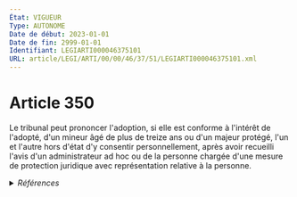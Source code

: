 ```yaml
---
État: VIGUEUR
Type: AUTONOME
Date de début: 2023-01-01
Date de fin: 2999-01-01
Identifiant: LEGIARTI000046375101
URL: article/LEGI/ARTI/00/00/46/37/51/LEGIARTI000046375101.xml
---
```


<h1>Article 350</h1>

Le tribunal peut prononcer l'adoption, si elle est conforme à l'intérêt de
l'adopté, d'un mineur âgé de plus de treize ans ou d'un majeur protégé, l'un et
l'autre hors d'état d'y consentir personnellement, après avoir recueilli l'avis
d'un administrateur ad hoc ou de la personne chargée d'une mesure de protection
juridique avec représentation relative à la personne.


<details>
  <summary><em>Références</em></summary>

  <h2>Articles faisant référence à l'article</h2>
  
  <ul>
    <li>
      <a href="https://legal.tricoteuses.fr//redirection/LEGIARTI000046369142?vers=git&vers=legifrance">Ordonnance n° 2022-1292 du 5 octobre 2022 prise en application de l'article 18 de la loi n° 2022-219 du 21 février 2022 visant à réformer l'adoption - article 3 ENTIEREMENT_MODIF</a> DEPLACEMENT cible
    </li>
    <li>
      <a href="https://legal.tricoteuses.fr//redirection/LEGIARTI000046369142?vers=git&vers=legifrance">Ordonnance n° 2022-1292 du 5 octobre 2022 prise en application de l'article 18 de la loi n° 2022-219 du 21 février 2022 visant à réformer l'adoption - article 3 ENTIEREMENT_MODIF</a> DEPLACE source
    </li>
    <li>
      <a href="https://legal.tricoteuses.fr//redirection/LEGIARTI000046369150?vers=git&vers=legifrance">Ordonnance n° 2022-1292 du 5 octobre 2022 prise en application de l'article 18 de la loi n° 2022-219 du 21 février 2022 visant à réformer l'adoption - article 7 ENTIEREMENT_MODIF</a> MODIFICATION cible
    </li>
    <li>
      <a href="https://legal.tricoteuses.fr//redirection/LEGIARTI000046369150?vers=git&vers=legifrance">Ordonnance n° 2022-1292 du 5 octobre 2022 prise en application de l'article 18 de la loi n° 2022-219 du 21 février 2022 visant à réformer l'adoption - article 7 ENTIEREMENT_MODIF</a> MODIFIE source
    </li>
    <li>
      <a href="https://legal.tricoteuses.fr//redirection/LEGIARTI000045200048?vers=git&vers=legifrance">Code civil - article 348-7 AUTONOME MODIFIE, en vigueur du 2022-02-23 au 2023-01-01</a> CONCORDANCE cible
    </li>
  </ul>
  
  <h2>Références faites par l'article</h2>
  
  <ul>
    <li>
      1982-10-28 CITATION cible <a href="https://legal.tricoteuses.fr//redirection/LEGIARTI000006682894?vers=git&vers=legifrance">Décret n°82-938 du 28 octobre 1982 CREANT UNE MEDAILLE DE LA FAMILLE FRANCAISE. - article 2 AUTONOME ABROGE, en vigueur du 1983-01-01 au 2004-10-26</a>
    </li>
    <li>
      2022-10-05 DEPLACEMENT source <a href="https://legal.tricoteuses.fr//redirection/LEGIARTI000046369142?vers=git&vers=legifrance">Ordonnance n° 2022-1292 du 5 octobre 2022 prise en application de l'article 18 de la loi n° 2022-219 du 21 février 2022 visant à réformer l'adoption - article 3 ENTIEREMENT_MODIF</a>
    </li>
    <li>
      2022-10-05 MODIFICATION source <a href="https://legal.tricoteuses.fr//redirection/LEGIARTI000046369150?vers=git&vers=legifrance">Ordonnance n° 2022-1292 du 5 octobre 2022 prise en application de l'article 18 de la loi n° 2022-219 du 21 février 2022 visant à réformer l'adoption - article 7 ENTIEREMENT_MODIF</a>
    </li>
    <li>
      2022-10-05 DEPLACE cible <a href="https://legal.tricoteuses.fr//redirection/LEGIARTI000046369142?vers=git&vers=legifrance">Ordonnance n° 2022-1292 du 5 octobre 2022 prise en application de l'article 18 de la loi n° 2022-219 du 21 février 2022 visant à réformer l'adoption - article 3 ENTIEREMENT_MODIF</a>
    </li>
    <li>
      2022-10-05 MODIFIE cible <a href="https://legal.tricoteuses.fr//redirection/LEGIARTI000046369150?vers=git&vers=legifrance">Ordonnance n° 2022-1292 du 5 octobre 2022 prise en application de l'article 18 de la loi n° 2022-219 du 21 février 2022 visant à réformer l'adoption - article 7 ENTIEREMENT_MODIF</a>
    </li>
    <li>
      2999-01-01 CITATION cible <a href="https://legal.tricoteuses.fr//redirection/LEGIARTI000048478710?vers=git&vers=legifrance">Code civil - article 347 AUTONOME MODIFIE, en vigueur du 1958-12-25 au 1966-11-01</a>
    </li>
    <li>
      2999-01-01 CONCORDANCE source <a href="https://legal.tricoteuses.fr//redirection/LEGIARTI000045200048?vers=git&vers=legifrance">Code civil - article 348-7 AUTONOME MODIFIE, en vigueur du 2022-02-23 au 2023-01-01</a>
    </li>
    <li>
      2999-01-01 CITATION cible <a href="https://legal.tricoteuses.fr//redirection/LEGIARTI000006796825?vers=git&vers=legifrance">Code de l'action sociale et des familles - article L224-4 AUTONOME MODIFIE, en vigueur du 2000-12-23 au 2016-03-16</a>
    </li>
    <li>
      2999-01-01 CITATION cible <a href="https://legal.tricoteuses.fr//redirection/LEGIARTI000006681050?vers=git&vers=legifrance">Code de la famille et de l'aide sociale - article 50 AUTONOME ABROGE, en vigueur du 1966-07-12 au 1984-09-07</a>
    </li>
    <li>
      2999-01-01 CITATION cible <a href="https://legal.tricoteuses.fr//redirection/LEGIARTI000006681166?vers=git&vers=legifrance">Code de la famille et de l'aide sociale - article 61 AUTONOME ABROGE, en vigueur du 1996-07-06 au 2000-12-23</a>
    </li>
    <li>
      2999-01-01 CITATION cible <a href="https://legal.tricoteuses.fr//redirection/LEGIARTI000045293394?vers=git&vers=legifrance">Code des pensions militaires d'invalidité et des victimes de guerre - article L161-3 AUTONOME VIGUEUR, en vigueur depuis le 2023-01-01</a>
    </li>
  </ul>
</details>
